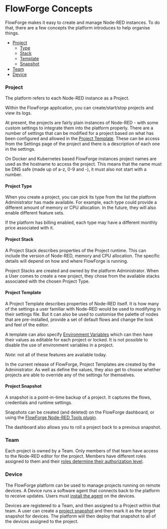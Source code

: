 # FlowForge Concepts

FlowForge makes it easy to create and manage Node-RED instances. To do that, there
are a few concepts the platform introduces to help organise things.

 - [Project](#project)
   - [Type](#project-type)
   - [Stack](#project-stack)
   - [Template](#project-template)
   - [Snapshot](#project-snapshot)
 - [Team](#team)
 - [Device](#device)

### Project

The platform refers to each Node-RED instance as a Project.

Within the FlowForge application, you can create/start/stop projects and view
its logs.

At present, the projects are fairly plain instances of Node-RED - with some
custom settings to integrate them into the platform properly. There are a number
of settings that can be modified for a project based on what has been configured
and allowed in the [Project Template](#project-template). These can be access
from the Settings page of the project and there is a description of each one in
the settings.

On Docker and Kubernetes based FlowForge instances project names are used as the 
hostname to access the project. This means that  the name must be DNS safe 
(made up of a-z, 0-9 and -), it must also not start with a number.

#### Project Type

When you create a project, you can pick its type from the list the platform
Administrator has made available. For example, each type could provide a different
amount of memory or CPU allocation. In the future, they will also enable different
feature sets.

If the platform has billing enabled, each type may have a different monthly price
associated with it.

#### Project Stack

A Project Stack describes properties of the Project runtime. This can include the
version of Node-RED, memory and CPU allocation. The specific details will depend
on how and where FlowForge is running.

Project Stacks are created and owned by the platform Administrator. When a User
comes to create a new project, they chose from the available stacks associated
with the chosen Project Type.

#### Project Template

A Project Template describes properties of Node-RED itself. It is how many of the
settings a user familiar with Node-RED would be used to modifying in their settings
file. But it can also be used to customise the palette of nodes that are pre-installed,
provide a set of default flows and change the look and feel of the editor.

A template can also specify [Environment Variables](envvar) which can then have
their values as editable for each project or locked. It is not possible to disable
the use of environment variables in a project.

*Note:* not all of these features are available today.

In the current release of FlowForge, Project Templates are created by the Administrator.
As well as define the values, they also get to choose whether projects are able
to override any of the settings for themselves.

#### Project Snapshot

A snapshot is a point-in-time backup of a project. It captures the flows, credentials
and runtime settings.

Snapshots can be created (and deleted) on the FlowForge dashboard, or using the
[FlowForge Node-RED Tools plugin](./node-red-tools.md).

The dashboard also allows you to roll a project back to a previous snapshot.

### Team

Each project is owned by a Team. Only members of that team have access to the
Node-RED editor for the project. Members have different roles assigned to them
and their [roles determine their authorization level](./team/#role-based-access-control).

### Device

The FlowForge platform can be used to manage projects running on remote devices.
A Device runs a software agent that connects back to the platform to receive updates.
Users must [install the agent](./devices.md) on the devices.

Devices are registered to a Team, and then assigned to a Project within that team.
A user can create a [project snapshot](#project-snapshot) and then mark it as the
*target* snapshot for devices. The platform will then deploy that snapshot to
all of the devices assigned to the project.


